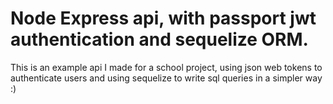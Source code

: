 # Node Express api, with passport jwt authentication and sequelize ORM.

This is an example api I made for a school project, using json web tokens to authenticate users and using sequelize to write sql queries 
in a simpler way :)

